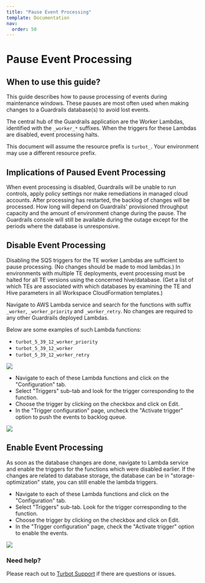 ```yaml
---
title: "Pause Event Processing"
template: Documentation
nav:
  order: 50
---
```


# Pause Event Processing

## When to use this guide?

This guide describes how to pause processing of events during maintenance windows. These pauses are most often used when
making changes to a Guardrails database(s) to avoid lost events.

The central hub of the Guardrails application are the Worker Lambdas, identified with the `_worker_*` suffixes. When the triggers for
these Lambdas are disabled, event processing halts.

This document will assume the resource prefix is `turbot_`. Your environment may use a different resource prefix.

## Implications of Paused Event Processing

When event processing is disabled, Guardrails will be unable to run controls, apply policy settings nor make remediations in
managed cloud accounts. After processing has restarted, the backlog of changes will be processed. How long will depend on
Guardrails' provisioned throughput capacity and the amount of environment change during the pause. The Guardrails console will
still be available during the outage except for the periods where the database is unresponsive.

## Disable Event Processing

Disabling the SQS triggers for the TE worker Lambdas are sufficient to pause processing. (No changes should be made to
mod lambdas.)  In environments with multiple TE deployments, event processing must be halted for all TE versions using
the concerned hive/database. (Get a list of which TEs are associated with which databases by examining the TE and Hive
parameters in all Workspace CloudFormation templates.)

Navigate to AWS Lambda service and search for the functions with suffix `_worker`, `_worker_priority`
and `_worker_retry`. No changes are required to any other Guardrails deployed Lambdas.

Below are some examples of such Lambda functions:

* `turbot_5_39_12_worker_priority`
* `turbot_5_39_12_worker`
* `turbot_5_39_12_worker_retry`

![](/images/docs/guardrails/function_overview.png)

* Navigate to each of these Lambda functions and click on the "Configuration" tab.
* Select "Triggers" sub-tab and look for the trigger corresponding to the function.
* Choose the trigger by clicking on the checkbox and click on Edit.
* In the "Trigger configuration" page, uncheck the "Activate trigger" option to push the events to backlog queue.

![](/images/docs/guardrails/disable-trigger.png)

## Enable Event Processing

As soon as the database changes are done, navigate to Lambda service and enable the triggers for the functions which
were disabled earlier. If the changes are related to database storage, the database can be in "storage-optimization"
state, you can still enable the lambda triggers.

* Navigate to each of these Lambda functions and click on the "Configuration" tab.
* Select "Triggers" sub-tab. Look for the trigger corresponding to the function.
* Choose the trigger by clicking on the checkbox and click on Edit.
* In the "Trigger configuration" page, check the "Activate trigger" option to enable the events.

![](/images/docs/guardrails/enable-trigger.png)

### Need help?

Please reach out to [Turbot Support](mailto:support@turbot.com) if there are questions or issues.
